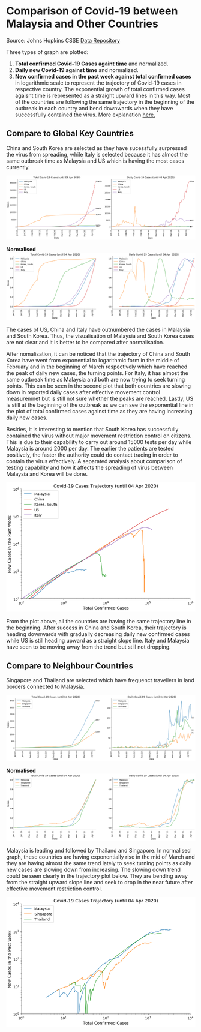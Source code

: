 # Comparison of Covid-19 between Malaysia and Other Countries

Source: Johns Hopkins CSSE [Data Repository](https://github.com/CSSEGISandData/COVID-19)

Three types of graph are plotted:
1. **Total confirmed Covid-19 Cases againt time** and normalized.
2. **Daily new Covid-19 against time** and normalized.
3. **New confirmed cases in the past week against total confirmed cases** in logarithmic scale to represent the trajectory of Covid-19 cases in respective country. The exponential growth of total confirmed cases agaisnt time is represented as a straight upward lines in this way. Most of the countries are following the same trajectory in the beginning of the outbreak in each country and bend downwards when they have successfully contained the virus. More explanation [here.](https://www.youtube.com/watch?v=54XLXg4fYsc)

## Compare to Global Key Countries
China and South Korea are selected as they have sucessfully surpressed the virus from spreading, while Italy is selected because it has almost the same outbreak time as Malaysia and US which is having the most cases currently.

![Global Total and Daily Covid-19 Cases](https://github.com/psjphoon/covid19/blob/master/image/globalTD.png)

**Normalised**
![Normalized Global Total and Daily Covid-19 Cases](https://github.com/psjphoon/covid19/blob/master/image/globalTDN.png)

The cases of US, China and Italy have outnumbered the cases in Malaysia and South Korea. Thus, the visualisation of Malaysia and South Korea cases are not clear and it is better to be compared after normalisation.

After nomalisation, it can be noticed that the trajectory of China and South Korea have went from exponential to logarithmic form in the middle of February and in the beginning of March respectively which have reached the peak of daily new cases, the turning points. For Italy, it has almost the same outbreak time as Malaysia and both are now trying to seek turning points. This can be seen in the second plot that both countries are slowing down in reported daily cases after effective movement control measuremnet but is still not sure whether the peaks are reached. Lastly, US is still at the beginning of the outbreak as we can see the exponential line in the plot of total confirmed cases against time as they are having increasing daily new cases.

Besides, it is interesting to mention that South Korea has successfully contained the virus without major movement restriction control on citizens. This is due to their capability to carry out around 15000 tests per day while Malaysia is around 2000 per day. The earlier the patients are tested positively, the faster the authority could do contact tracing in order to contain the virus effectively. A separated analysis about comparison of testing capability and how it affects the spreading of virus between Malaysia and Korea will be done.

<p align="center">
  <img src="https://github.com/psjphoon/covid19/blob/master/image/globalTraj.png">
</p>

From the plot above, all the countries are having the same trajectory line in the beginning. After success in China and South Korea, their trajectory is heading downwards with gradually decreasing daily new confirmed cases while US is still heading upward as a straight slope line. Italy and Malaysia have seen to be moving away from the trend but still not dropping.

## Compare to Neighbour Countries

Singapore and Thailand are selected which have frequenct travellers in land borders connected to Malaysia.

![Neighbour Total and Daily Covid-19 Cases](https://github.com/psjphoon/covid19/blob/master/image/neighbourTD.png)

**Normalised**
![Normalized Neighbour Total and Daily Covid-19 Cases](https://github.com/psjphoon/covid19/blob/master/image/neighbourTDN.png)

Malaysia is leading and followed by Thailand and Singapore. In normalised graph, these countries are having exponentially rise in the mid of March and they are having almost the same trend lately to seek turning points as daily new cases are slowing down from increasing. The slowing down trend could be seen clearly in the trajectory plot below. They are bending away from the straight upward slope line and seek to drop in the near future after effective movement restriction control.

<p align="center">
  <img src="https://github.com/psjphoon/covid19/blob/master/image/neighbourTraj.png">
</p>


